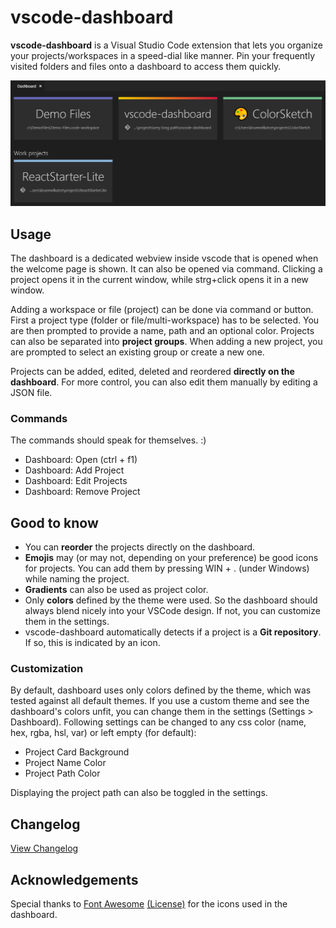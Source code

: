 # vscode-dashboard

**vscode-dashboard** is a Visual Studio Code extension that lets you organize your projects/workspaces in a speed-dial like manner. Pin your frequently visited folders and files onto a dashboard to access them quickly.

![demo-screenshot](screenshot.png)

## Usage

The dashboard is a dedicated webview inside vscode that is opened when the welcome page is shown. It can also be opened via command. Clicking a project opens it in the current window, while strg+click opens it in a new window.

Adding a workspace or file (project) can be done via command or button. First a project type (folder or file/multi-workspace) has to be selected. You are then prompted to provide a name, path and an optional color. Projects can also be separated into **project groups**. When adding a new project, you are prompted to select an existing group or create a new one.

Projects can be added, edited, deleted and reordered **directly on the dashboard**. For more control, you can also edit them manually by editing a JSON file.

### Commands

The commands should speak for themselves. :)

* Dashboard: Open (ctrl + f1)
* Dashboard: Add Project
* Dashboard: Edit Projects
* Dashboard: Remove Project

## Good to know

* You can **reorder** the projects directly on the dashboard.
* **Emojis** may (or may not, depending on your preference) be good icons for projects. You can add them by pressing WIN + . (under Windows) while naming the project.
* **Gradients** can also be used as project color.
* Only **colors** defined by the theme were used. So the dashboard should always blend nicely into your VSCode design. If not, you can customize them in the settings.
* vscode-dashboard automatically detects if a project is a **Git repository**. If so, this is indicated by an icon.

### Customization

By default, dashboard uses only colors defined by the theme, which was tested against all default themes. If you use a custom theme and see the dashboard's colors unfit, you can change them in the settings (Settings > Dashboard). Following settings can be changed to any css color (name, hex, rgba, hsl, var) or left empty (for default):

* Project Card Background
* Project Name Color
* Project Path Color

Displaying the project path can also be toggled in the settings.

## Changelog

[View Changelog](CHANGELOG.md)


## Acknowledgements
Special thanks to [Font Awesome](http://fontawesome.io) [(License)](https://fontawesome.com/license) for the icons used in the dashboard.